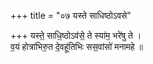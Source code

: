 +++
title = "०७ यस्ते साधिष्ठोऽवसे"

+++
यस्ते॒ साधि॒ष्ठोऽव॑से॒ ते स्या॑म॒ भरे॑षु ते ।  
व॒यं होत्रा॑भिरु॒त दे॒वहू॑तिभिः सस॒वांसो॑ मनामहे ॥